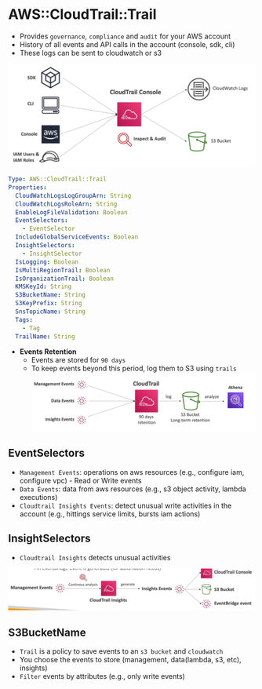 # AWS::CloudTrail::Trail

- Provides `governance`, `compliance` and `audit` for your AWS account
- History of all events and API calls in the account (console, sdk, cli)
- These logs can be sent to cloudwatch or s3

![CloudTrail](.images/cloudtrail.png)

```yaml
Type: AWS::CloudTrail::Trail
Properties:
  CloudWatchLogsLogGroupArn: String
  CloudWatchLogsRoleArn: String
  EnableLogFileValidation: Boolean
  EventSelectors:
    - EventSelector
  IncludeGlobalServiceEvents: Boolean
  InsightSelectors:
    - InsightSelector
  IsLogging: Boolean
  IsMultiRegionTrail: Boolean
  IsOrganizationTrail: Boolean
  KMSKeyId: String
  S3BucketName: String
  S3KeyPrefix: String
  SnsTopicName: String
  Tags:
    - Tag
  TrailName: String
```

- **Events Retention**
  - Events are stored for `90 days`
  - To keep events beyond this period, log them to S3 using `trails`
    ![CloudTrail Event Retention](.images/cloudtrail-event-retention.png)

## EventSelectors

- `Management Events`: operations on aws resources (e.g., configure iam, configure vpc) - Read or Write events
- `Data Events`: data from aws resources (e.g., s3 object activity, lambda executions)
- `Cloudtrail Insights Events`: detect unusual write activities in the account (e.g., hittings service limits, bursts iam actions)

## InsightSelectors

- `Cloudtrail Insights` detects unusual activities

![CloudTrail Insights](.images/cloudtrail-insights.png)

## S3BucketName

- `Trail` is a policy to save events to an `s3 bucket` and `cloudwatch`
- You choose the events to store (management, data(lambda, s3, etc), insights)
- `Filter` events by attributes (e.g., only write events)
